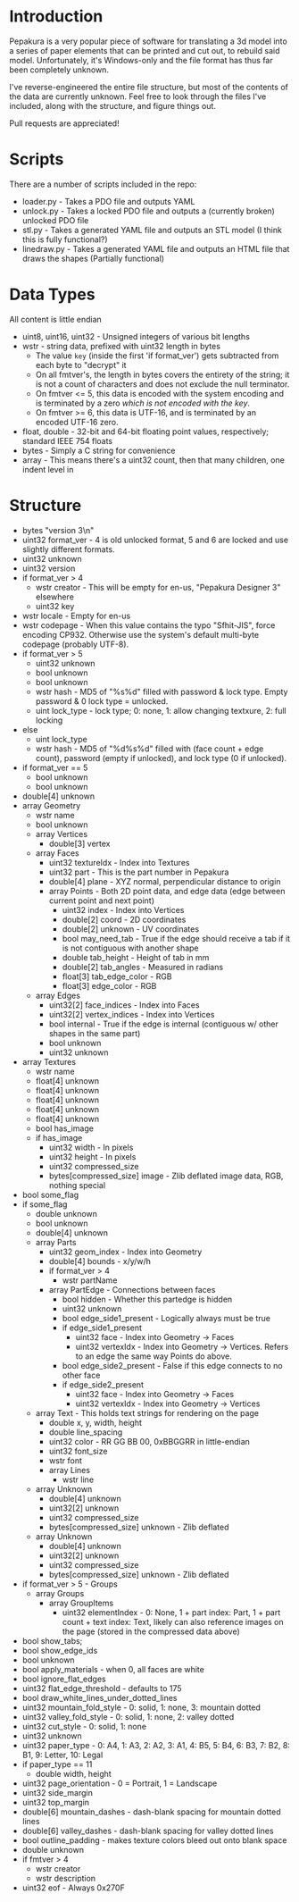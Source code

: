 Introduction
============

Pepakura is a very popular piece of software for translating a 3d model into a series of paper elements that can be printed and cut out, to rebuild said model.  Unfortunately, it's Windows-only and the file format has thus far been completely unknown.

I've reverse-engineered the entire file structure, but most of the contents of the data are currently unknown.  Feel free to look through the files I've included, along with the structure, and figure things out.

Pull requests are appreciated!

Scripts
=======

There are a number of scripts included in the repo:

- loader.py - Takes a PDO file and outputs YAML
- unlock.py - Takes a locked PDO file and outputs a (currently broken) unlocked PDO file
- stl.py - Takes a generated YAML file and outputs an STL model (I think this is fully functional?)
- linedraw.py - Takes a generated YAML file and outputs an HTML file that draws the shapes (Partially functional)

Data Types
==========

All content is little endian

- uint8, uint16, uint32 - Unsigned integers of various bit lengths
- wstr - string data, prefixed with uint32 length in bytes
	- The value `key` (inside the first 'if format_ver') gets subtracted from each byte to "decrypt" it
	- On all fmtver's, the length in bytes covers the entirety of the string; it is not a count of characters and does not exclude the null terminator.
	- On fmtver <= 5, this data is encoded with the system encoding and is terminated by a zero *which is not encoded with the key*.
	- On fmtver >= 6, this data is UTF-16, and is terminated by an encoded UTF-16 zero.
- float, double - 32-bit and 64-bit floating point values, respectively; standard IEEE 754 floats
- bytes - Simply a C string for convenience
- array - This means there's a uint32 count, then that many children, one indent level in

Structure
=========

- bytes "version 3\n"
- uint32 format_ver - 4 is old unlocked format, 5 and 6 are locked and use slightly different formats.
- uint32 unknown
- uint32 version
- if format_ver > 4
	- wstr creator - This will be empty for en-us, "Pepakura Designer 3" elsewhere
	- uint32 key
- wstr locale - Empty for en-us
- wstr codepage - When this value contains the typo "Sfhit-JIS", force encoding CP932. Otherwise use the system's default multi-byte codepage (probably UTF-8).
- if format_ver > 5
	- uint32 unknown
	- bool unknown	
	- bool unknown
	- wstr hash - MD5 of "%s%d" filled with password & lock type. Empty password & 0 lock type = unlocked.
	- uint lock_type - lock type; 0: none, 1: allow changing textxure, 2: full locking
- else
	- uint lock_type
	- wstr hash - MD5 of "%d%s%d" filled with (face count + edge count), password (empty if unlocked), and lock type (0 if unlocked).
- if format_ver == 5
	- bool unknown
	- bool unknown
- double[4] unknown
- array Geometry
	- wstr name
	- bool unknown
	- array Vertices
		- double[3] vertex
	- array Faces
		- uint32 textureIdx - Index into Textures
		- uint32 part - This is the part number in Pepakura
		- double[4] plane - XYZ normal, perpendicular distance to origin
		- array Points - Both 2D point data, and edge data (edge between current point and next point)
			- uint32 index - Index into Vertices
			- double[2] coord - 2D coordinates
			- double[2] unknown - UV coordinates
			- bool may_need_tab - True if the edge should receive a tab if it is not contiguous with another shape
			- double tab_height - Height of tab in mm
			- double[2] tab_angles - Measured in radians
			- float[3] tab_edge_color - RGB
			- float[3] edge_color - RGB
	- array Edges
		- uint32[2] face_indices - Index into Faces
		- uint32[2] vertex_indices - Index into Vertices
		- bool internal - True if the edge is internal (contiguous w/ other shapes in the same part)
		- bool unknown
		- uint32 unknown
- array Textures
	- wstr name
	- float[4] unknown
	- float[4] unknown
	- float[4] unknown
	- float[4] unknown
	- float[4] unknown
	- bool has_image
	- if has_image
		- uint32 width - In pixels
		- uint32 height - In pixels
		- uint32 compressed_size
		- bytes[compressed_size] image - Zlib deflated image data, RGB, nothing special
- bool some_flag
- if some_flag
	- double unknown
	- bool unknown
	- double[4] unknown
	- array Parts
		- uint32 geom_index - Index into Geometry
		- double[4] bounds - x/y/w/h
		- if format_ver > 4
			- wstr partName
		- array PartEdge - Connections between faces
			- bool hidden - Whether this partedge is hidden
			- uint32 unknown
			- bool edge_side1_present - Logically always must be true
			- if edge_side1_present
				- uint32 face - Index into Geometry -> Faces
				- uint32 vertexIdx - Index into Geometry -> Vertices. Refers to an edge the same way Points do above.
			- bool edge_side2_present - False if this edge connects to no other face
			- if edge_side2_present
				- uint32 face - Index into Geometry -> Faces
				- uint32 vertexIdx - Index into Geometry -> Vertices
	- array Text - This holds text strings for rendering on the page
		- double x, y, width, height
		- double line_spacing
		- uint32 color - RR GG BB 00, 0xBBGGRR in little-endian
		- uint32 font_size
		- wstr font
		- array Lines
			- wstr line
	- array Unknown
		- double[4] unknown
		- uint32[2] unknown
		- uint32 compressed_size
		- bytes[compressed_size] unknown - Zlib deflated
	- array Unknown
		- double[4] unknown
		- uint32[2] unknown
		- uint32 compressed_size
		- bytes[compressed_size] unknown - Zlib deflated
- if format_ver > 5 - Groups
	- array Groups
		- array GroupItems
			- uint32 elementIndex - 0: None, 1 + part index: Part, 1 + part count + text index: Text, likely can also reference images on the page (stored in the compressed data above)
- bool show_tabs;
- bool show_edge_ids
- bool unknown
- bool apply_materials - when 0, all faces are white
- bool ignore_flat_edges
- uint32 flat_edge_threshold - defaults to 175
- bool draw_white_lines_under_dotted_lines
- uint32 mountain_fold_style - 0: solid, 1: none, 3: mountain dotted
- uint32 valley_fold_style - 0: solid, 1: none, 2: valley dotted
- uint32 cut_style - 0: solid, 1: none
- uint32 unknown
- uint32 paper_type - 0: A4, 1: A3, 2: A2, 3: A1, 4: B5, 5: B4, 6: B3, 7: B2, 8: B1, 9: Letter, 10: Legal
- if paper_type == 11
	- double width, height
- uint32 page_orientation - 0 = Portrait, 1 = Landscape
- uint32 side_margin
- uint32 top_margin
- double[6] mountain_dashes - dash-blank spacing for mountain dotted lines
- double[6] valley_dashes - dash-blank spacing for valley dotted lines
- bool outline_padding - makes texture colors bleed out onto blank space
- double unknown
- if fmtver > 4
	- wstr creator
	- wstr description
- uint32 eof - Always 0x270F
